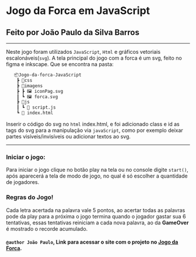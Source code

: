 # Jogo da Forca em JavaScript
## Feito por João Paulo da Silva Barros

---

Neste jogo foram utilizados ``JavaScript``, ``Html`` e gráficos vetoriais escalonáveis(``svg``). A tela principal do jogo com a forca é um svg, feito no figma e inkscape.
Que se encontra na pasta: 

``` BASH
   📦Jogo-da-forca-JavaScript
    ┣ 📁css 
    ┣ 📂imagens
    ┣ ┣ 🖼 iconPag.svg
    ┃ ┗ 🖼 forca.svg
    ┣ 📂js
    ┃ ┗ 📜 script.js
    ┗ 📜 index.html
```

Inserir o código do svg no ``html`` index.html, e foi adicionado class e id as tags do svg para a manipulação via ``javaScript``, como por exemplo deixar partes visíveis/invisíveis ou adicionar textos ao svg.

---

### Iniciar o jogo:

Para iniciar o jogo clique no botão play na tela ou no console digite ``start()``, após aparecerá a tela de modo de jogo, no qual é só escolher a quantidade de jogadores.

### Regras do Jogo!

Cada letra acertada na palavra vale 5 pontos, ao acertar todas as palavras pode da play para a próxima o jogo termina quando o jogador gastar sua 6 tentativas, essas tentativas reiniciam a cada nova palavra, ao da **GameOver** é mostrado o recorde acumulado.


#### ``@author João Paulo``, Link para acessar o site com o projeto no [Jogo da Forca](https://cranky-carson-9f48a0.netlify.app/).

